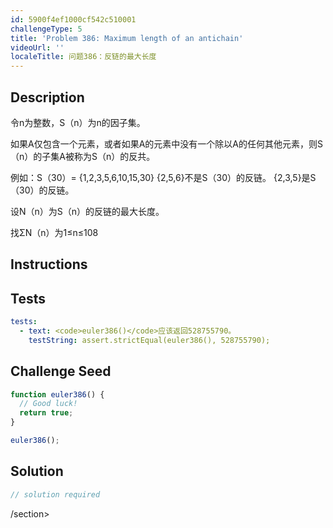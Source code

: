 ```yaml
---
id: 5900f4ef1000cf542c510001
challengeType: 5
title: 'Problem 386: Maximum length of an antichain'
videoUrl: ''
localeTitle: 问题386：反链的最大长度
---
```


## Description
<section id="description">令n为整数，S（n）为n的因子集。 <p>如果A仅包含一个元素，或者如果A的元素中没有一个除以A的任何其他元素，则S（n）的子集A被称为S（n）的反共。 </p><p>例如：S（30）= {1,2,3,5,6,10,15,30} {2,5,6}不是S（30）的反链。 {2,3,5}是S（30）的反链。 </p><p>设N（n）为S（n）的反链的最大长度。 </p><p>找ΣN（n）为1≤n≤108 </p></section>

## Instructions
<section id="instructions">
</section>

## Tests
<section id='tests'>

```yml
tests:
  - text: <code>euler386()</code>应该返回528755790。
    testString: assert.strictEqual(euler386(), 528755790);

```

</section>

## Challenge Seed
<section id='challengeSeed'>

<div id='js-seed'>

```js
function euler386() {
  // Good luck!
  return true;
}

euler386();

```

</div>



</section>

## Solution
<section id='solution'>

```js
// solution required
```

/section>
